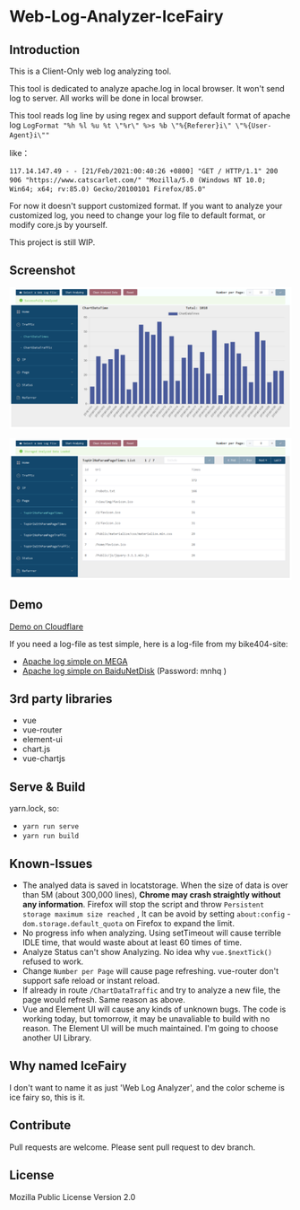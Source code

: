 # Web-Log-Analyzer-IceFairy

## Introduction

This is a Client-Only web log analyzing tool.

This tool is dedicated to analyze apache.log in local browser. It won't send log to server. All works will be done in local browser.

This tool reads log line by using regex and support default format of apache log `LogFormat "%h %l %u %t \"%r\" %>s %b \"%{Referer}i\" \"%{User-Agent}i\""`

like：

```
117.14.147.49 - - [21/Feb/2021:00:40:26 +0800] "GET / HTTP/1.1" 200 906 "https://www.catscarlet.com/" "Mozilla/5.0 (Windows NT 10.0; Win64; x64; rv:85.0) Gecko/20100101 Firefox/85.0"
```

For now it doesn't support customized format. If you want to analyze your customized log, you need to change your log file to default format, or modify core.js by yourself.

This project is still WIP.

## Screenshot

![Web-Log-Analyzer-IceFairy snap-chart](snap-chart.png "Web-Log-Analyzer-IceFairy snap-chart")

![Web-Log-Analyzer-IceFairy snap-table](snap-table.png "Web-Log-Analyzer-IceFairy snap-table")

## Demo

[Demo on Cloudflare](https://server2.catscarlet.com/demo/Web-Log-Analyzer-IceFairy/)

If you need a log-file as test simple, here is a log-file from my bike404-site:
- [Apache log simple on  MEGA](https://mega.nz/#!OsNhxQCL!Rx3enFeVI4pJY0hp3zS2JlokGWx38UizbzLTcK2eLIY)
- [Apache log simple on BaiduNetDisk](https://pan.baidu.com/s/1CZD_dDxd4P_Fp6S0xv1uWw) \(Password: mnhq \)

## 3rd party libraries

- vue
- vue-router
- element-ui
- chart.js
- vue-chartjs

## Serve & Build

yarn.lock, so:

- `yarn run serve`
- `yarn run build`

## Known-Issues

- The analyed data is saved in locatstorage. When the size of data is over than 5M (about 300,000 lines), **Chrome may crash straightly without any information**. Firefox will stop the script and throw `Persistent storage maximum size reached` , It can be avoid by setting `about:config` - `dom.storage.default_quota` on Firefox to expand the limit.
- No progress info when analyzing. Using setTimeout will cause terrible IDLE time, that would waste about at least 60 times of time.
- Analyze Status can't show Analyzing. No idea why `vue.$nextTick()` refused to work.
- Change `Number per Page` will cause page refreshing. vue-router don't support safe reload or instant reload.
- If already in route `/ChartDataTraffic` and try to analyze a new file, the page would refresh. Same reason as above.
- Vue and Element UI will cause any kinds of unknown bugs. The code is working today, but tomorrow, it may be unavaliable to build with no reason. The Element UI will be much maintained. I'm going to choose another UI Library.

## Why named IceFairy

I don't want to name it as just 'Web Log Analyzer', and the color scheme is ice fairy so, this is it.

## Contribute

Pull requests are welcome. Please sent pull request to dev branch.

## License

Mozilla Public License Version 2.0
